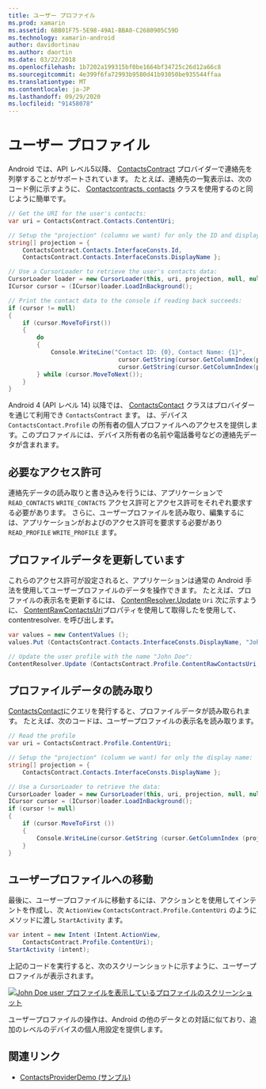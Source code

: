 ```yaml
---
title: ユーザー プロファイル
ms.prod: xamarin
ms.assetid: 6BB01F75-5E98-49A1-BBA0-C2680905C59D
ms.technology: xamarin-android
author: davidortinau
ms.author: daortin
ms.date: 03/22/2018
ms.openlocfilehash: 1b7202a199315bf0be1664bf34725c26d12a66c8
ms.sourcegitcommit: 4e399f6fa72993b9580d41b93050be935544ffaa
ms.translationtype: MT
ms.contentlocale: ja-JP
ms.lasthandoff: 09/29/2020
ms.locfileid: "91458078"
---
```

# <a name="user-profile"></a>ユーザー プロファイル

Android では、API レベル5以降、 [ContactsContract](xref:Android.Provider.ContactsContract) プロバイダーで連絡先を列挙することがサポートされています。 たとえば、連絡先の一覧表示は、次のコード例に示すように、 [Contactcontracts. contacts](xref:Android.Provider.ContactsContract.Contacts) クラスを使用するのと同じように簡単です。

```csharp
// Get the URI for the user's contacts:
var uri = ContactsContract.Contacts.ContentUri;

// Setup the "projection" (columns we want) for only the ID and display name:
string[] projection = {
    ContactsContract.Contacts.InterfaceConsts.Id,
    ContactsContract.Contacts.InterfaceConsts.DisplayName };

// Use a CursorLoader to retrieve the user's contacts data:
CursorLoader loader = new CursorLoader(this, uri, projection, null, null, null);
ICursor cursor = (ICursor)loader.LoadInBackground();

// Print the contact data to the console if reading back succeeds:
if (cursor != null)
{
    if (cursor.MoveToFirst())
    {
        do
        {
            Console.WriteLine("Contact ID: {0}, Contact Name: {1}",
                               cursor.GetString(cursor.GetColumnIndex(projection[0])),
                               cursor.GetString(cursor.GetColumnIndex(projection[1])));
        } while (cursor.MoveToNext());
    }
}
```

Android 4 (API レベル 14) 以降では、 [ContactsContact](xref:Android.Provider.ContactsContract.Profile) クラスはプロバイダーを通じて利用でき `ContactsContract` ます。 は、デバイス `ContactsContact.Profile` の所有者の個人プロファイルへのアクセスを提供します。このプロファイルには、デバイス所有者の名前や電話番号などの連絡先データが含まれます。

## <a name="required-permissions"></a>必要なアクセス許可

連絡先データの読み取りと書き込みを行うには、アプリケーションで `READ_CONTACTS` `WRITE_CONTACTS` アクセス許可とアクセス許可をそれぞれ要求する必要があります。
さらに、ユーザープロファイルを読み取り、編集するには、アプリケーションがおよびのアクセス許可を要求する必要があり `READ_PROFILE` `WRITE_PROFILE` ます。

## <a name="updating-profile-data"></a>プロファイルデータを更新しています

これらのアクセス許可が設定されると、アプリケーションは通常の Android 手法を使用してユーザープロファイルのデータを操作できます。 たとえば、プロファイルの表示名を更新するには、 [ContentResolver.Update](xref:Android.Content.ContentResolver.Update*) `Uri` 次に示すように、 [ContentRawContactsUri](xref:Android.Provider.ContactsContract.Profile.ContentRawContactsUri)プロパティを使用して取得したを使用して、contentresolver. を呼び出します。

```csharp
var values = new ContentValues ();
values.Put (ContactsContract.Contacts.InterfaceConsts.DisplayName, "John Doe");

// Update the user profile with the name "John Doe":
ContentResolver.Update (ContactsContract.Profile.ContentRawContactsUri, values, null, null);
```

## <a name="reading-profile-data"></a>プロファイルデータの読み取り

[ContactsContact](xref:Android.Provider.ContactsContract.Profile.ContentUri)にクエリを発行すると、プロファイルデータが読み取られます。 たとえば、次のコードは、ユーザープロファイルの表示名を読み取ります。

```csharp
// Read the profile
var uri = ContactsContract.Profile.ContentUri;

// Setup the "projection" (column we want) for only the display name:
string[] projection = {
    ContactsContract.Contacts.InterfaceConsts.DisplayName };

// Use a CursorLoader to retrieve the data:
CursorLoader loader = new CursorLoader(this, uri, projection, null, null, null);
ICursor cursor = (ICursor)loader.LoadInBackground();
if (cursor != null)
{
    if (cursor.MoveToFirst ())
    {
        Console.WriteLine(cursor.GetString (cursor.GetColumnIndex (projection [0])));
    }
}
```

## <a name="navigating-to-the-user-profile"></a>ユーザープロファイルへの移動

最後に、ユーザープロファイルに移動するには、アクションとを使用してインテントを作成し、次 `ActionView` `ContactsContract.Profile.ContentUri` のようにメソッドに渡し `StartActivity` ます。

```csharp
var intent = new Intent (Intent.ActionView,
    ContactsContract.Profile.ContentUri);
StartActivity (intent);
```

上記のコードを実行すると、次のスクリーンショットに示すように、ユーザープロファイルが表示されます。

[![John Doe user プロファイルを表示しているプロファイルのスクリーンショット](user-profile-images/01-profile-screen-sml.png)](user-profile-images/01-profile-screen.png#lightbox)

ユーザープロファイルの操作は、Android の他のデータとの対話に似ており、追加のレベルのデバイスの個人用設定を提供します。

## <a name="related-links"></a>関連リンク

- [ContactsProviderDemo (サンプル)](/samples/xamarin/monodroid-samples/contactsproviderdemo)